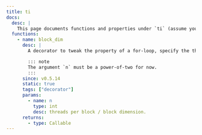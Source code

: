 ```yaml
---
title: ti
docs:
  desc: |
    This page documents functions and properties under `ti` (assume you have done `import taichi as ti`) namespace.
  functions:
    - name: block_dim
      desc: |
        A decorator to tweak the property of a for-loop, specify the threads per block of the next parallel for-loop.

        ::: note
        The argument `n` must be a power-of-two for now.
        :::
      since: v0.5.14
      static: true
      tags: ["decorator"]
      params:
        - name: n
          type: int
          desc: threads per block / block dimension.
      returns:
        - type: Callable
---
```


<ApiDocs />
